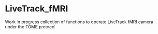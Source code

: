 # LiveTrack_fMRI

Work in progress collection of functions to operate LiveTrack fMRI camera under the TOME protocol